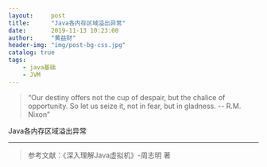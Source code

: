 ```yaml
---
layout:     post
title:      "Java各内存区域溢出异常"
date:       2019-11-13 10:23:00
author:     "黄益财"
header-img: "img/post-bg-css.jpg"
catalog: true
tags:
    - java基础
    - JVM
---
```


> “Our destiny offers not the cup of despair, but the chalice of opportunity. So let us seize it, not in fear, but in gladness. -- R.M. Nixon”

Java各内存区域溢出异常


---

> 参考文献：《深入理解Java虚拟机》-周志明 著












